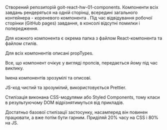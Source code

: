 Створений репозиторій goit-react-hw-01-components.
Компоненти всіх завдань рендеряться на одній сторінці, всередині загального контейнера - кореневого компонента <App>.
Під час відвідування робочої сторінки (GitHub pages) завдання, в консолі відсутні помилки і попередження.

Для кожного компонента є окрема папка з файлом React-компонента та файлом стилів.

Для всіх компонентів описані propTypes.

Все, що компонент очікує у вигляді пропсів, передається йому під час виклику.

Імена компонентів зрозумілі та описові.

JS-код чистий та зрозумілий, використовується Prettier.

Стилізація виконана CSS-модулями або Styled Components, тому класи в результуючому DOM відрізнятимуться від прикладів.

Достатньо базової стилізації застосунку, насамперед він повинен працювати, а вже потім бути гарним. Приділяй 20% часу на CSS і 80% на JS.